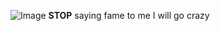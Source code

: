 ![Image](https://github.com/user-attachments/assets/603b80ba-dee6-41c9-aa6b-247f99b68e93)
**STOP** saying fame to me I will go crazy
